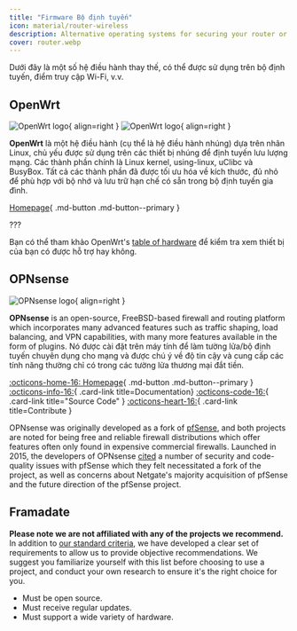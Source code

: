 ```yaml
---
title: "Firmware Bộ định tuyến"
icon: material/router-wireless
description: Alternative operating systems for securing your router or Wi-Fi access point.
cover: router.webp
---
```


Dưới đây là một số hệ điều hành thay thế, có thể được sử dụng trên bộ định tuyến, điểm truy cập Wi-Fi, v.v.

## OpenWrt

<div class="admonition recommendation" markdown>

![OpenWrt logo](assets/img/router/openwrt.svg#only-light){ align=right }
![OpenWrt logo](assets/img/router/openwrt-dark.svg#only-dark){ align=right }

**OpenWrt** là một hệ điều hành (cụ thể là hệ điều hành nhúng) dựa trên nhân Linux, chủ yếu được sử dụng trên các thiết bị nhúng để định tuyến lưu lượng mạng. Các thành phần chính là Linux kernel, using-linux, uClibc và BusyBox. Tất cả các thành phần đã được tối ưu hóa về kích thước, đủ nhỏ để phù hợp với bộ nhớ và lưu trữ hạn chế có sẵn trong bộ định tuyến gia đình.

[Homepage](https://openwrt.org){ .md-button .md-button--primary }

???

</details>

</div>

Bạn có thể tham khảo OpenWrt's [table of hardware](https://openwrt.org/toh/start) để kiểm tra xem thiết bị của bạn có được hỗ trợ hay không.

## OPNsense

<div class="admonition recommendation" markdown>

![OPNsense logo](assets/img/router/opnsense.svg){ align=right }

**OPNsense** is an open-source, FreeBSD-based firewall and routing platform which incorporates many advanced features such as traffic shaping, load balancing, and VPN capabilities, with many more features available in the form of plugins. Nó được cài đặt trên máy tính để làm tường lửa/bộ định tuyến chuyên dụng cho mạng và được chú ý về độ tin cậy và cung cấp các tính năng thường chỉ có trong các tường lửa thương mại đắt tiền.

[:octicons-home-16: Homepage](https://opnsense.org){ .md-button .md-button--primary }
[:octicons-info-16:](https://docs.opnsense.org/index.html){ .card-link title=Documentation}
[:octicons-code-16:](https://github.com/opnsense){ .card-link title="Source Code" }
[:octicons-heart-16:](https://opnsense.org/donate){ .card-link title=Contribute }

</details>

</div>

OPNsense was originally developed as a fork of [pfSense](https://en.wikipedia.org/wiki/PfSense), and both projects are noted for being free and reliable firewall distributions which offer features often only found in expensive commercial firewalls. Launched in 2015, the developers of OPNsense [cited](https://docs.opnsense.org/history/thefork.html) a number of security and code-quality issues with pfSense which they felt necessitated a fork of the project, as well as concerns about Netgate's majority acquisition of pfSense and the future direction of the pfSense project.

## Framadate

**Please note we are not affiliated with any of the projects we recommend.** In addition to [our standard criteria](about/criteria.md), we have developed a clear set of requirements to allow us to provide objective recommendations. We suggest you familiarize yourself with this list before choosing to use a project, and conduct your own research to ensure it's the right choice for you.

- Must be open source.
- Must receive regular updates.
- Must support a wide variety of hardware.
